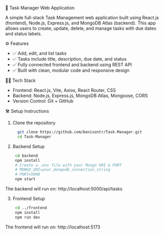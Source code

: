 📝 Task Manager Web Application

A simple full-stack Task Management web application built using  React.js (frontend), Node.js, Express.js, and MongoDB Atlas (backend). This app allows users to create, update, delete, and manage tasks with due dates and status labels.

⚙️ Features

- ✅ Add, edit, and list tasks
- ✅ Tasks include title, description, due date, and status
- ✅ Fully connected frontend and backend using REST API
- ✅ Built with clean, modular code and responsive design

🧑‍💻 Tech Stack

- Frontend: React.js, Vite, Axios, React Router, CSS
- Backend: Node.js, Express.js, MongoDB Atlas, Mongoose, CORS
- Version Control: Git + GitHub

🛠️ Setup Instructions

1. Clone the repository
   
   ```bash
     git clone https://github.com/benisontr/Task-Manager.git
     cd Task-Manager

2. Backend Setup

   ```bash
    cd backend
    npm install
    # Create a .env file with your Mongo URI & PORT
    # MONGO_URI=your_mongodb_connection_string
    # PORT=5000 
    npm start
   
  The backend will run on: http://localhost:5000/api/tasks

3. Frontend Setup

   ```bash
    cd ../frontend
    npm install
    npm run dev

  The frontend will run on: http://localhost:5173

